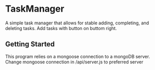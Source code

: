 # TaskManager
A simple task manager that allows for stable adding, completing, and deleting tasks. Add tasks with button on buttom right.

## Getting Started
This program relies on a mongoose connection to a mongoDB server. Change mongoose connection in /api/server.js to preferred server
